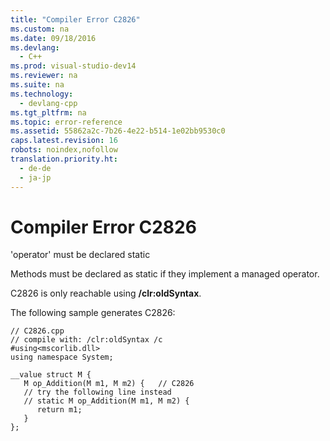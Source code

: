 ```yaml
---
title: "Compiler Error C2826"
ms.custom: na
ms.date: 09/18/2016
ms.devlang: 
  - C++
ms.prod: visual-studio-dev14
ms.reviewer: na
ms.suite: na
ms.technology: 
  - devlang-cpp
ms.tgt_pltfrm: na
ms.topic: error-reference
ms.assetid: 55862a2c-7b26-4e22-b514-1e02bb9530c0
caps.latest.revision: 16
robots: noindex,nofollow
translation.priority.ht: 
  - de-de
  - ja-jp
---
```

# Compiler Error C2826
'operator' must be declared static  
  
 Methods must be declared as static if they implement a managed operator.  
  
 C2826 is only reachable using **/clr:oldSyntax**.  
  
 The following sample generates C2826:  
  
```  
// C2826.cpp  
// compile with: /clr:oldSyntax /c  
#using<mscorlib.dll>  
using namespace System;  
  
__value struct M {  
   M op_Addition(M m1, M m2) {   // C2826  
   // try the following line instead  
   // static M op_Addition(M m1, M m2) {  
      return m1;  
   }  
};  
```